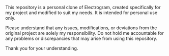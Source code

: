This repository is a personal clone of Electrogram, created specifically for my project and modified to suit my needs. It is intended for personal use only. 

Please understand that any issues, modifications, or deviations from the original project are solely my responsibility. Do not hold me accountable for any problems or discrepancies that may arise from using this repository.

Thank you for your understanding.
